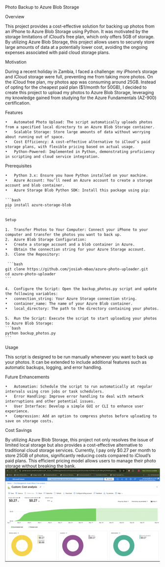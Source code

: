 Photo Backup to Azure Blob Storage

Overview

This project provides a cost-effective solution for backing up photos from an iPhone to Azure Blob Storage using Python. It was motivated by the storage limitations of iCloud’s free plan, which only offers 5GB of storage. By utilizing Azure Blob Storage, this project allows users to securely store large amounts of data at a potentially lower cost, avoiding the ongoing expenses associated with paid cloud storage plans.

Motivation

During a recent holiday in Zambia, I faced a challenge: my iPhone’s storage and iCloud storage were full, preventing me from taking more photos. On the iCloud free plan, my photos app was consuming around 25GB. Instead of opting for the cheapest paid plan ($1/month for 50GB), I decided to create this project to upload my photos to Azure Blob Storage, leveraging my knowledge gained from studying for the Azure Fundamentals (AZ-900) certification.

Features

	•	Automated Photo Upload: The script automatically uploads photos from a specified local directory to an Azure Blob Storage container.
	•	Scalable Storage: Store large amounts of data without worrying about running out of space.
	•	Cost Efficiency: A cost-effective alternative to iCloud’s paid storage plans, with flexible pricing based on actual usage.
	•	Python-Powered: Implemented in Python, demonstrating proficiency in scripting and cloud service integration.

Prerequisites

	•	Python 3.x: Ensure you have Python installed on your machine.
	•	Azure Account: You’ll need an Azure account to create a storage account and blob container.
	•	Azure Storage Blob Python SDK: Install this package using pip:

    ```bash
    pip install azure-storage-blob
    ```

    Setup

	1.	Transfer Photos to Your Computer: Connect your iPhone to your computer and transfer the photos you want to back up.
	2.	Azure Blob Storage Configuration:
	•	Create a storage account and a blob container in Azure.
	•	Obtain the connection string for your Azure Storage account.
	3.	Clone the Repository:

     ```bash
    git clone https://github.com/josiah-mbao/azure-photo-uploader.git
    cd azure-photo-uploader
    ```

    4.	Configure the Script: Open the backup_photos.py script and update the following variables:
	•	connection_string: Your Azure Storage connection string.
	•	container_name: The name of your Azure Blob container.
	•	local_directory: The path to the directory containing your photos.

	5.	Run the Script: Execute the script to start uploading your photos to Azure Blob Storage:
    ```bash
    python backup_photos.py
    ```

Usage

This script is designed to be run manually whenever you want to back up your photos. It can be extended to include additional features such as automatic backups, logging, and error handling.

Future Enhancements

	•	Automation: Schedule the script to run automatically at regular intervals using cron jobs or task schedulers.
	•	Error Handling: Improve error handling to deal with network interruptions and other potential issues.
	•	User Interface: Develop a simple GUI or CLI to enhance user experience.
	•	Compression: Add an option to compress photos before uploading to save on storage costs.


Cost Savings

By utilizing Azure Blob Storage, this project not only resolves the issue of limited local storage but also provides a cost-effective alternative to traditional cloud storage services. Currently, I pay only $0.27 per month to store 25GB of photos, significantly reducing costs compared to iCloud’s paid plans. This efficient pricing model allows users to manage their photo storage without breaking the bank. ![Screenshot of Azure Costs](screenshot.png)
